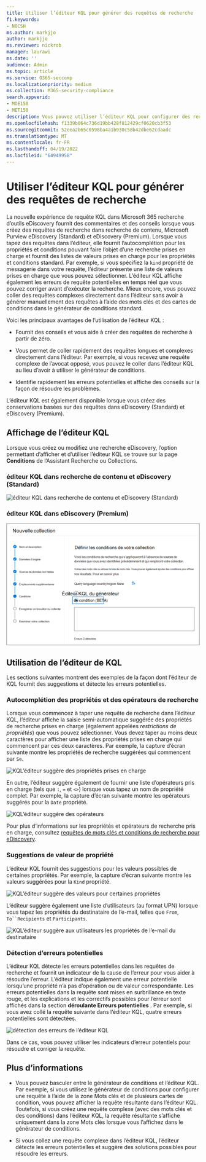 ```yaml
---
title: Utiliser l’éditeur KQL pour générer des requêtes de recherche
f1.keywords:
- NOCSH
ms.author: markjjo
author: markjjo
ms.reviewer: nickrob
manager: laurawi
ms.date: ''
audience: Admin
ms.topic: article
ms.service: O365-seccomp
ms.localizationpriority: medium
ms.collection: M365-security-compliance
search.appverid:
- MOE150
- MET150
description: Vous pouvez utiliser l’éditeur KQL pour configurer des requêtes de recherche eDiscovery dans la recherche de contenu, eDiscovery (Standard) et eDiscovery (Premium).
ms.openlocfilehash: f1339b064c736d19bb428f812429cf0620cb3f53
ms.sourcegitcommit: 52eea2b65c0598ba4a1b930c58b42dbe62cdaadc
ms.translationtype: MT
ms.contentlocale: fr-FR
ms.lasthandoff: 04/19/2022
ms.locfileid: "64949958"
---
```

# <a name="use-the-kql-editor-to-build-search-queries"></a>Utiliser l’éditeur KQL pour générer des requêtes de recherche

La nouvelle expérience de requête KQL dans Microsoft 365 recherche d’outils eDiscovery fournit des commentaires et des conseils lorsque vous créez des requêtes de recherche dans recherche de contenu, Microsoft Purview eDiscovery (Standard) et eDiscovery (Premium). Lorsque vous tapez des requêtes dans l’éditeur, elle fournit l’autocomplétion pour les propriétés et conditions pouvant faire l’objet d’une recherche prises en charge et fournit des listes de valeurs prises en charge pour les propriétés et conditions standard. Par exemple, si vous spécifiez la `kind` propriété de messagerie dans votre requête, l’éditeur présente une liste de valeurs prises en charge que vous pouvez sélectionner. L’éditeur KQL affiche également les erreurs de requête potentielles en temps réel que vous pouvez corriger avant d’exécuter la recherche. Mieux encore, vous pouvez coller des requêtes complexes directement dans l’éditeur sans avoir à générer manuellement des requêtes à l’aide des mots clés et des cartes de conditions dans le générateur de conditions standard.
  
Voici les principaux avantages de l’utilisation de l’éditeur KQL :

- Fournit des conseils et vous aide à créer des requêtes de recherche à partir de zéro.

- Vous permet de coller rapidement des requêtes longues et complexes directement dans l’éditeur. Par exemple, si vous recevez une requête complexe de l’avocat opposé, vous pouvez le coller dans l’éditeur KQL au lieu d’avoir à utiliser le générateur de conditions.

- Identifie rapidement les erreurs potentielles et affiche des conseils sur la façon de résoudre les problèmes.

L’éditeur KQL est également disponible lorsque vous créez des conservations basées sur des requêtes dans eDiscovery (Standard) et eDiscovery (Premium).

## <a name="displaying-the-kql-editor"></a>Affichage de l’éditeur KQL

Lorsque vous créez ou modifiez une recherche eDiscovery, l’option permettant d’afficher et d’utiliser l’éditeur KQL se trouve sur la page **Conditions** de l’Assistant Recherche ou Collections.

### <a name="kql-editor-in-content-search-and-ediscovery-standard"></a>éditeur KQL dans recherche de contenu et eDiscovery (Standard)

![éditeur KQL dans recherche de contenu et eDiscovery (Standard)](../media/KQLEditorCore.png)

### <a name="kql-editor-in-ediscovery-premium"></a>éditeur KQL dans eDiscovery (Premium)

![éditeur KQL dans eDiscovery (Premium)](../media/KQLEditorAdvanced.png)

## <a name="using-the-kql-editor"></a>Utilisation de l’éditeur de KQL

Les sections suivantes montrent des exemples de la façon dont l’éditeur de KQL fournit des suggestions et détecte les erreurs potentielles.

### <a name="autocompletion-of-search-properties-and-operators"></a>Autocomplétion des propriétés et des opérateurs de recherche

Lorsque vous commencez à taper une requête de recherche dans l’éditeur KQL, l’éditeur affiche la saisie semi-automatique suggérée des propriétés de recherche prises en charge (également appelées *restrictions de propriétés*) que vous pouvez sélectionner. Vous devez taper au moins deux caractères pour afficher une liste des propriétés prises en charge qui commencent par ces deux caractères. Par exemple, la capture d’écran suivante montre les propriétés de recherche suggérées qui commencent par `Se`.

![KQL’éditeur suggère des propriétés prises en charge](../media/KQLEditorAutoCompleteProperties.png)

En outre, l’éditeur suggère également de fournir une liste d’opérateurs pris en charge (tels que `:`, `=` et `<>`) lorsque vous tapez un nom de propriété complet. Par exemple, la capture d’écran suivante montre les opérateurs suggérés pour la `Date` propriété.

![KQL’éditeur suggère des opérateurs](../media/KQLEditorOperatorSuggestions.png)

Pour plus d’informations sur les propriétés et opérateurs de recherche pris en charge, consultez [requêtes de mots clés et conditions de recherche pour eDiscovery](keyword-queries-and-search-conditions.md).

### <a name="property-value-suggestions"></a>Suggestions de valeur de propriété

L’éditeur KQL fournit des suggestions pour les valeurs possibles de certaines propriétés. Par exemple, la capture d’écran suivante montre les valeurs suggérées pour la `Kind` propriété.

![KQL’éditeur suggère des valeurs pour certaines propriétés](../media/KQLEditorValueSuggestions.png)

L’éditeur suggère également une liste d’utilisateurs (au format UPN) lorsque vous tapez les propriétés du destinataire de l’e-mail, telles que `From`, `To``Recipients` et `Participants`.

![KQL’éditeur suggère aux utilisateurs les propriétés de l’e-mail du destinataire](../media/KQLEditorRecipientSuggestions.png)

### <a name="detection-of-potential-errors"></a>Détection d’erreurs potentielles

L’éditeur KQL détecte les erreurs potentielles dans les requêtes de recherche et fournit un indicateur de la cause de l’erreur pour vous aider à résoudre l’erreur. L’éditeur indique également une erreur potentielle lorsqu’une propriété n’a pas d’opération ou de valeur correspondante. Les erreurs potentielles dans la requête sont mises en surbrillance en texte rouge, et les explications et les correctifs possibles pour l’erreur sont affichés dans la section **déroulante Erreurs potentielles** . Par exemple, si vous avez collé la requête suivante dans l’éditeur KQL, quatre erreurs potentielles sont détectées.

![détection des erreurs de l’éditeur KQL](../media/KQLEditorErrorDetection.png)

Dans ce cas, vous pouvez utiliser les indicateurs d’erreur potentiels pour résoudre et corriger la requête.

## <a name="more-information"></a>Plus d’informations

- Vous pouvez basculer entre le générateur de conditions et l’éditeur KQL. Par exemple, si vous utilisez le générateur de conditions pour configurer une requête à l’aide de la zone Mots clés et de plusieurs cartes de condition, vous pouvez afficher la requête résultante dans l’éditeur KQL. Toutefois, si vous créez une requête complexe (avec des mots clés et des conditions) dans l’éditeur KQL, la requête résultante s’affiche uniquement dans la zone Mots clés lorsque vous l’affichez dans le générateur de conditions.

- Si vous collez une requête complexe dans l’éditeur KQL, l’éditeur détecte les erreurs potentielles et suggère des solutions possibles pour résoudre les erreurs.
